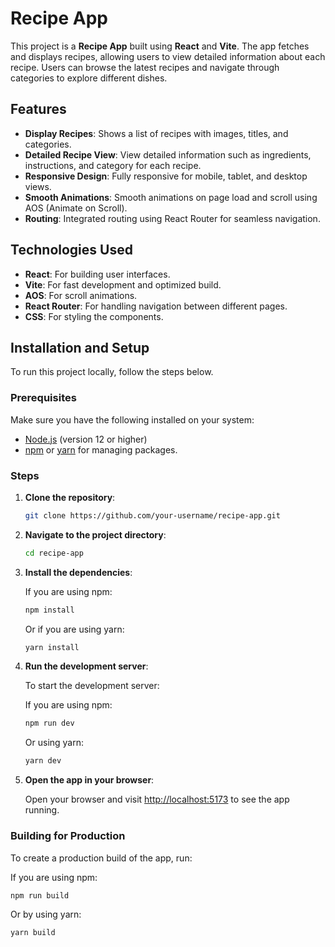 # Recipe App

This project is a **Recipe App** built using **React** and **Vite**. The app fetches and displays recipes, allowing users to view detailed information about each recipe. Users can browse the latest recipes and navigate through categories to explore different dishes.

## Features

- **Display Recipes**: Shows a list of recipes with images, titles, and categories.
- **Detailed Recipe View**: View detailed information such as ingredients, instructions, and category for each recipe.
- **Responsive Design**: Fully responsive for mobile, tablet, and desktop views.
- **Smooth Animations**: Smooth animations on page load and scroll using AOS (Animate on Scroll).
- **Routing**: Integrated routing using React Router for seamless navigation.

## Technologies Used

- **React**: For building user interfaces.
- **Vite**: For fast development and optimized build.
- **AOS**: For scroll animations.
- **React Router**: For handling navigation between different pages.
- **CSS**: For styling the components.

## Installation and Setup

To run this project locally, follow the steps below.

### Prerequisites

Make sure you have the following installed on your system:

- [Node.js](https://nodejs.org/) (version 12 or higher)
- [npm](https://www.npmjs.com/) or [yarn](https://yarnpkg.com/) for managing packages.

### Steps

1. **Clone the repository**:
    ```bash
    git clone https://github.com/your-username/recipe-app.git
    ```

2. **Navigate to the project directory**:
    ```bash
    cd recipe-app
    ```

3. **Install the dependencies**:

    If you are using npm:
    ```bash
    npm install
    ```

    Or if you are using yarn:
    ```bash
    yarn install
    ```

4. **Run the development server**:

    To start the development server:

    If you are using npm:
    ```bash
    npm run dev
    ```

    Or using yarn:
    ```bash
    yarn dev
    ```

5. **Open the app in your browser**:

    Open your browser and visit [http://localhost:5173](http://localhost:5173) to see the app running.

### Building for Production

To create a production build of the app, run:

If you are using npm:
```bash
npm run build
```

Or by using yarn:
```bash
yarn build
```